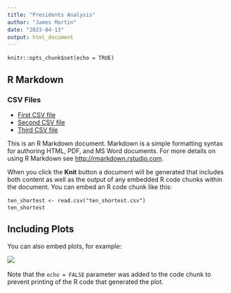 ```yaml
---
title: "Presidents Analysis"
author: "James Martin"
date: "2023-04-13"
output: html_document
---
```


```{r setup, include=FALSE}
knitr::opts_chunk$set(echo = TRUE)
```

## R Markdown

### CSV Files

* [First CSV file](/path/to/first/file.csv)
* [Second CSV file](/path/to/second/file.csv)
* [Third CSV file](/path/to/third/file.csv)


This is an R Markdown document. Markdown is a simple formatting syntax for authoring HTML, PDF, and MS Word documents. For more details on using R Markdown see <http://rmarkdown.rstudio.com>.

When you click the **Knit** button a document will be generated that includes both content as well as the output of any embedded R code chunks within the document. You can embed an R code chunk like this:

```{r cars}
ten_shortest <- read.csv("ten_shortest.csv")
ten_shortest

```

## Including Plots

You can also embed plots, for example:

<a href="https://raw.githubusercontent.com/jlmartin3"><img class="book" src="![image](https://raw.githubusercontent.com/jlmartin3/a_problem_with_presidents/main/histogram.png)"   height="400"></a>






Note that the `echo = FALSE` parameter was added to the code chunk to prevent printing of the R code that generated the plot.
